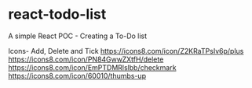 # react-todo-list
A simple React POC - Creating a To-Do list

Icons- Add, Delete and Tick
https://icons8.com/icon/Z2KRaTPsIv6p/plus
https://icons8.com/icon/PN84GwwZXtfH/delete
https://icons8.com/icon/EmPTDMRlslbb/checkmark
https://icons8.com/icon/60010/thumbs-up
